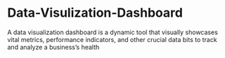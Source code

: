 # Data-Visulization-Dashboard
A data visualization dashboard is a dynamic tool that visually showcases vital metrics, performance indicators, and other crucial data bits to track and analyze a business’s health 
